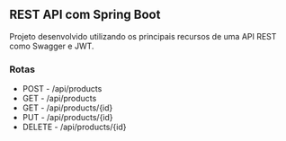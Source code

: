 ## REST API com Spring Boot

Projeto desenvolvido utilizando os principais recursos de uma API REST como Swagger e JWT.

### Rotas

* POST 	    - /api/products
* GET 	    - /api/products
* GET 	    - /api/products/{id}
* PUT       - /api/products/{id}
* DELETE    - /api/products/{id}